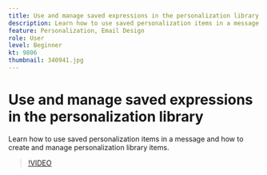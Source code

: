```yaml
---
title: Use and manage saved expressions in the personalization library
description: Learn how to use saved personalization items in a message and how to create and manage personalization library items.
feature: Personalization, Email Design
role: User
level: Beginner
kt: 9806
thumbnail: 340941.jpg
---
```


# Use and manage saved expressions in the personalization library

Learn how to use saved personalization items in a message and how to create and manage personalization library items.

>[!VIDEO](https://video.tv.adobe.com/v/340941?quality=12&learn=on)
